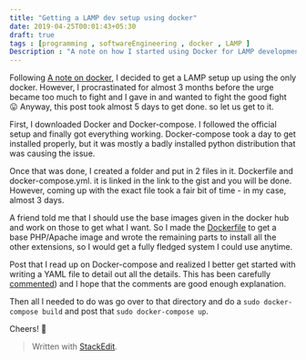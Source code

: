 ```yaml
---
title: "Getting a LAMP dev setup using docker"
date: 2019-04-25T00:01:43+05:30
draft: true
tags : [programming , softwareEngineering , docker , LAMP ]
Description : "A note on how I started using Docker for LAMP development"
---
```

Following [A note on docker](https://trshant.dev/2019/01/27/A-note-on-docker.html), I decided to get a LAMP setup up using the only docker. However, I procrastinated for almost 3 months before the urge became too much to fight and I gave in and wanted to fight the good fight :stuck_out_tongue: 
Anyway, this post took almost 5 days to get done. so let us get to it.

First, I downloaded Docker and Docker-compose. I followed the official setup and finally got everything working. Docker-compose took a day to get installed properly, but it was mostly a badly installed python distribution that was causing the issue.  
  
  Once that was done, I created a folder and put in 2 files in it. Dockerfile and docker-compose.yml. it is linked in the link to the gist and you will be done. However, coming up with the exact file took a fair bit of time - in my case, almost 3 days.  
  
  A friend told me that I should use the base images given in the docker hub and work on those to get what I want. So I made the [Dockerfile]([https://gist.github.com/Trshant/e06bebd178915a7a025339c4bd5e5d94#file-dockerfile](https://gist.github.com/Trshant/e06bebd178915a7a025339c4bd5e5d94#file-dockerfile)) to get a base PHP/Apache image and wrote the remaining parts to install all the other extensions, so I would get a fully fledged system I could use anytime.  
    
  Post that I read up on Docker-compose and realized I better get started with writing a YAML file to detail out all the details. This has been carefully [commented](https://gist.github.com/Trshant/e06bebd178915a7a025339c4bd5e5d94#file-docker-compose-yml)) and I hope that the comments are good enough explanation.  
  
  Then all I needed to do was go over to that directory and do a `sudo docker-compose build` and post that `sudo docker-compose up`.
  
  Cheers! :beers:
 
> Written with [StackEdit](https://stackedit.io/).
<!--stackedit_data:
eyJoaXN0b3J5IjpbLTcyMjY3NTQxOV19
-->